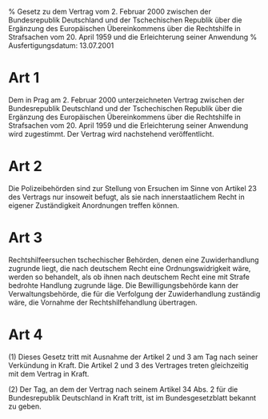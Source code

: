 % Gesetz zu dem Vertrag vom 2. Februar 2000 zwischen der Bundesrepublik Deutschland und der Tschechischen Republik über die Ergänzung des Europäischen Übereinkommens über die Rechtshilfe in Strafsachen vom 20. April 1959 und die Erleichterung seiner Anwendung
% Ausfertigungsdatum: 13.07.2001
 
# Art 1

Dem in Prag am 2. Februar 2000 unterzeichneten Vertrag zwischen der Bundesrepublik Deutschland und der Tschechischen Republik über die Ergänzung des Europäischen Übereinkommens über die Rechtshilfe in Strafsachen vom 20. April 1959 und die Erleichterung seiner Anwendung wird zugestimmt. Der Vertrag wird nachstehend veröffentlicht.

# Art 2

Die Polizeibehörden sind zur Stellung von Ersuchen im Sinne von Artikel 23 des Vertrags nur insoweit befugt, als sie nach innerstaatlichem Recht in eigener Zuständigkeit Anordnungen treffen können.

# Art 3

Rechtshilfeersuchen tschechischer Behörden, denen eine Zuwiderhandlung zugrunde liegt, die nach deutschem Recht eine Ordnungswidrigkeit wäre, werden so behandelt, als ob ihnen nach deutschem Recht eine mit Strafe bedrohte Handlung zugrunde läge. Die Bewilligungsbehörde kann der Verwaltungsbehörde, die für die Verfolgung der Zuwiderhandlung zuständig wäre, die Vornahme der Rechtshilfehandlung übertragen.

# Art 4

(1) Dieses Gesetz tritt mit Ausnahme der Artikel 2 und 3 am Tag nach seiner Verkündung in Kraft. Die Artikel 2 und 3 des Vertrages treten gleichzeitig mit dem Vertrag in Kraft.

(2) Der Tag, an dem der Vertrag nach seinem Artikel 34 Abs. 2 für die Bundesrepublik Deutschland in Kraft tritt, ist im Bundesgesetzblatt bekannt zu geben.
